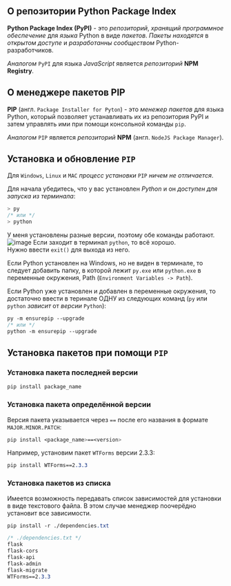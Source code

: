 ## О репозитории Python Package Index
**Python Package Index (PyPI)** - это *репозиторий*, *хранящий программное обеспечение* для *языка* Python в виде *пакетов*. *Пакеты находятся* в *открытом доступе* и *разработанны сообществом* Python-разработчиков.

*Аналогом* `PyPI` для языка *JavaScript* является *репозиторий* **NPM Registry**.

## О менеджере пакетов PIP

**PIP** (англ. `Package Installer for Pyton`) - это *менежер пакетов* для языка Python, который позволяет устанавливать их из репозитория PyPI и затем управлять ими при помощи консольной команды `pip`.

*Аналогом* `PIP` является *репозиторий* **NPM** (англ. `NodeJS Package Manager`).

## Установка и обновление `PIP`

Для `Windows`, `Linux` и `MAC` *процесс установки* `PIP` *ничем не отличается*.

Для начала убедитесь, что у вас установлен *Python* и он *доступен для запуска из терминала*:
```css
> py
/* или */
> python
```
У меня установлены разные версии, поэтому обе команды работают.
![image](https://user-images.githubusercontent.com/22237384/169065170-9258362e-cb7d-4882-8aa5-2e88bd6a8de0.png)
Если заходит в терминал `python`, то всё хорошо.  
Нужно ввести `exit()` для выхода из него.

Если Python установлен на Windows, но не виден в терминале, то следует добавить папку, в которой лежит `py.exe` или `python.exe` в переменные окружения, Path (`Environment Variables -> Path`).

Если Python уже установлен и добавлен в переменные окружения, то достаточно ввести в теринале ОДНУ из следующих команд (`py` или `python` *зависит* от *версии* `Python`):
```css
py -m ensurepip --upgrade
/* или */
python -m ensurepip --upgrade
```



## Установка пакетов при помощи `PIP`
### Установка пакета последней версии
```css
pip install package_name
``` 
### Установка пакета определённой версии
Версия пакета указывается через `==` после его названия в формате `MAJOR.MINOR.PATCH`:
```css
pip install <package_name>==<version>
```
Например, установим пакет `WTForms` версии 2.3.3:
```css
pip install WTForms==2.3.3
```
### Установка пакетов из списка
Имеется возможность передавать список зависимостей для установки в виде текстового файла. В этом случае менеджер поочерёдно установит все зависимости.
```css
pip install -r ./dependencies.txt
```
```css
/* ./dependencies.txt */
flask
flask-cors
flask-api
flask-admin
flask-migrate
WTForms==2.3.3
```
